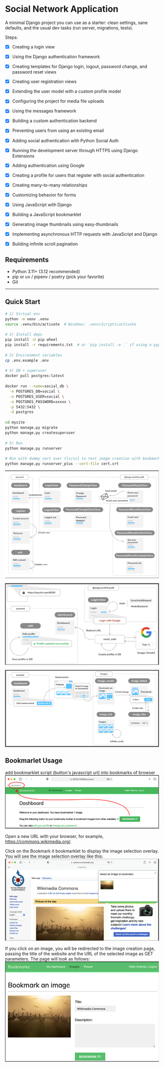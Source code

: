 # Social Network Application

A minimal Django project you can use as a starter: clean settings, sane defaults, and the usual dev tasks (run server, migrations, tests).

Steps:

* [x] Creating a login view
* [x] Using the Django authentication framework
* [x] Creating templates for Django login, logout, password change, and password reset views
* [x] Creating user registration views
* [x] Extending the user model with a custom profile model
* [x] Configuring the project for media file uploads


* [x] Using the messages framework
* [x] Building a custom authentication backend
* [x] Preventing users from using an existing email
* [x] Adding social authentication with Python Social Auth
* [x] Running the development server through HTTPS using Django Extensions
* [x] Adding authentication using Google
* [x] Creating a profile for users that register with social authentication


* [x] Creating many-to-many relationships
* [x] Customizing behavior for forms
* [x] Using JavaScript with Django
* [x] Building a JavaScript bookmarklet
* [x] Generating image thumbnails using easy-thumbnails
* [x] Implementing asynchronous HTTP requests with JavaScript and Django
* [x] Building infinite scroll pagination

## Requirements
- Python 3.11+ (3.12 recommended)
- pip or uv / pipenv / poetry (pick your favorite)
- Git

---

## Quick Start

```bash
# 1) Virtual env
python -m venv .venv
source .venv/bin/activate  # Windows: .venv\Scripts\activate

# 2) Install deps
pip install -U pip wheel
pip install -r requirements.txt  # or `pip install -e .` if using a pyproject

# 3) Environment variables
cp .env.example .env

# 4) DB + superuser
docker pull postgres:latest

docker run --name=social_db \
  -e POSTGRES_DB=social \
  -e POSTGRES_USER=social \
  -e POSTGRES_PASSWORD=xxxxx \
  -p 5432:5432 \
  -d postgres
  
cd mysite
python manage.py migrate
python manage.py createsuperuser

# 5) Run
python manage.py runserver

# Run with dummy cert over tls/ssl to test image creation with bookmark snippet
python manage.py runserver_plus --cert-file cert.crt
```

![img.png](img.png)

![img_1.png](img_1.png)

![img_2.png](img_2.png)

## Bookmarlet Usage 

add bookmarklet script (button's javascript url) into bookmarks of browser
![img_3.png](img_3.png)

Open a new URL with your browser, for example, https://commons.wikimedia.org/.

Click on the Bookmark it bookmarklet to display the image selection overlay. You will see the image selection overlay like this:
![img_4.png](img_4.png)

If you click on an image, you will be redirected to the image creation page, passing the title of the website and the URL of the selected image as GET parameters. The page will look as follows:
![img_5.png](img_5.png)